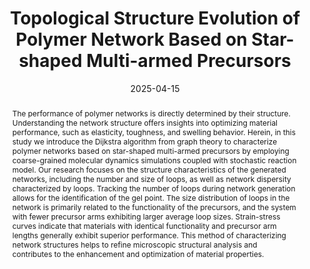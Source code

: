 ---
title: "Topological Structure Evolution of Polymer Network Based on Star-shaped Multi-armed Precursors"
authors:
- Hui Li
- Zijian Xue
- Yaohong Xue
- Yingxiang Li
- Hong Liu
author_notes:
- 
- 
- 
- corresponding author
- 
author_notes:
date: "2025-04-15"
doi: "10.1007/s10118-025-3324-8"
publication_types: ["article-journal"]
publication: "*Chin. J. Polym. Sci.*"
# publication_short: ""
abstract: "The performance of polymer networks is directly determined by their structure. Understanding the network structure offers insights into optimizing material performance, such as elasticity, toughness, and swelling behavior. Herein, in this study we introduce the Dijkstra algorithm from graph theory to characterize polymer networks based on star-shaped multi-armed precursors by employing coarse-grained molecular dynamics simulations coupled with stochastic reaction model. Our research focuses on the structure characteristics of the generated networks, including the number and size of loops, as well as network dispersity characterized by loops. Tracking the number of loops during network generation allows for the identification of the gel point. The size distribution of loops in the network is primarily related to the functionality of the precursors, and the system with fewer precursor arms exhibiting larger average loop sizes. Strain-stress curves indicate that materials with identical functionality and precursor arm lengths generally exhibit superior performance. This method of characterizing network structures helps to refine microscopic structural analysis and contributes to the enhancement and optimization of material properties."
---